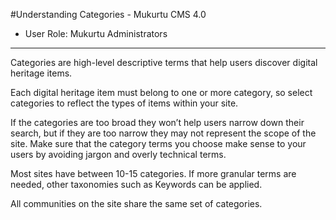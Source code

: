 #Understanding Categories - Mukurtu CMS 4.0 

- User Role: Mukurtu Administrators 

---- 

Categories are high-level descriptive terms that help users discover digital heritage items. 

Each digital heritage item must belong to one or more category, so select categories to reflect the types of items within your site.  

If the categories are too broad they won’t help users narrow down their search, but if they are too narrow they may not represent the scope of the site. Make sure that the category terms you choose make sense to your users by avoiding jargon and overly technical terms. 

Most sites have between 10-15 categories. If more granular terms are needed, other taxonomies such as Keywords can be applied. 

All communities on the site share the same set of categories.  